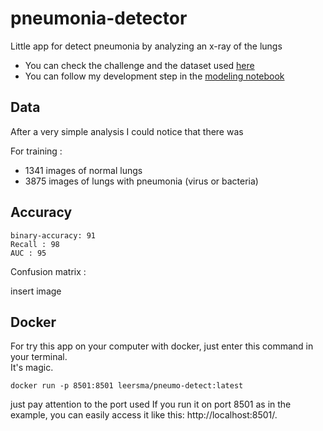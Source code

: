 # pneumonia-detector
Little app for detect pneumonia by analyzing an x-ray of the lungs

- You can check the challenge and the dataset used [here](pneumonia_modeling.ipynb)  
- You can follow my development step in the [modeling notebook](pneumonia_challenge.ipynb)


## Data

After a very simple analysis I could notice that there was

For training : 
 - 1341 images of normal lungs
 - 3875 images of lungs with pneumonia (virus or bacteria)


## Accuracy

```
binary-accuracy: 91
Recall : 98
AUC : 95
```

Confusion matrix :

insert image

## Docker

For try this app on your computer with docker, just enter this command in your terminal.   
It's magic.

```docker
docker run -p 8501:8501 leersma/pneumo-detect:latest
```
just pay attention to the port used
If you run it on port 8501 as in the example, you can easily access it like this: http://localhost:8501/.

